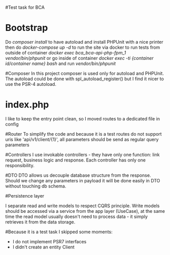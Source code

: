 #Test task for BCA

# Bootstrap
Do *composer install* to have autoload and install PHPUnit with a nice printer
then do *docker-compose up -d* to run the site via docker
to run tests from outside of container *docker exec bca_bca-api-php-fpm_1 vendor/bin/phpunit* or
go inside of container *docker exec -ti {container id/container name} bash* and run *vendor/bin/phpunit*

#Composer
In this project composer is used only for autoload and PHPUnit. The autoload could be done with spl_autoload_register()
but I find it nicer to use the PSR-4 autoload.

# index.php

I like to keep the entry point clean, so I moved routes to a dedicated file in config

#Router
To simplify the code and because it is a test routes do not support uris like 'api/v1/client/{1}', all parameters 
should be send as regular query parameters 

#Controllers
I use invokable controllers - they have only one function: link request, business logic and response.
Each controller has only one responsibility.

#DTO
DTO allows us decouple database structure from the response. Should we change any parameters in payload it will be done 
easily in DTO without touching db schema.

#Persistence layer

I separate read and write models to respect CQRS principle.
Write models should be accessed via a service from the app layer (UseCase), at the same time the read model usually 
doesn't need to process data - it simply retrieves it from the data storage. 

#Because it is a test task I skipped some moments: 
- I do not implement PSR7 interfaces
- I didn't create an entity Client